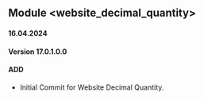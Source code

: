 ## Module <website_decimal_quantity>

#### 16.04.2024
#### Version 17.0.1.0.0
#### ADD
- Initial Commit for Website Decimal Quantity.
